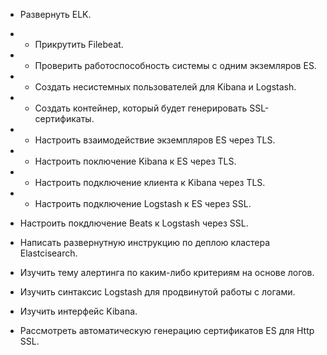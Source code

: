 - Развернуть ELK.
- + Прикрутить Filebeat.
- + Проверить работоспособность системы с одним экземляров ES.
- + Создать несистемных пользователей для Kibana и Logstash.
- + Создать контейнер, который будет генерировать SSL-сертификаты.
- + Настроить взаимодействие экземпляров ES через TLS.
- + Настроить поключение Kibana к ES через TLS.
- + Настроить подключение клиента к Kibana через TLS.
- + Настроить подключение Logstash к ES через SSL.
- Настроить покдлючение Beats к Logstash через SSL.
- Написать развернутную инструкцию по деплою кластера Elastcisearch.
- Изучить тему алертинга по каким-либо критериям на основе логов.
- Изучить синтаксис Logstash для продвинутой работы с логами.
- Изучить интерфейс Kibana.

- Рассмотреть автоматическую генерацию сертификатов ES для Http SSL.